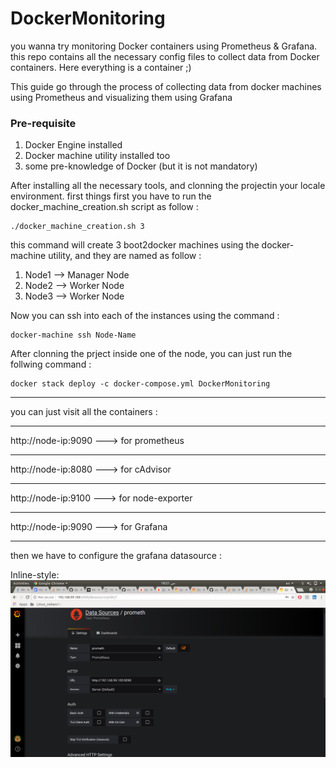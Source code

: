 # DockerMonitoring
you wanna try monitoring Docker containers using Prometheus &amp; Grafana. this repo contains all the necessary 
config files to collect data from Docker containers. Here everything is a container ;) 

This guide go through the process of collecting data from docker machines using Prometheus and visualizing them using Grafana

### Pre-requisite
1. Docker Engine installed
2. Docker machine utility installed too
3. some pre-knowledge of Docker (but it is not mandatory)

After installing all the necessary tools, and clonning the projectin your locale environment. first things first you have to run the docker_machine_creation.sh script as follow : 

```
./docker_machine_creation.sh 3
```

this command will create 3 boot2docker machines using the docker-machine utility, and they are named as follow : 
1. Node1 --> Manager Node
2. Node2 --> Worker Node
3. Node3 --> Worker Node

Now you can ssh into each of the instances using the command : 
```
docker-machine ssh Node-Name
```

After clonning the prject inside one of the node, you can just run the follwing command : 
```
docker stack deploy -c docker-compose.yml DockerMonitoring
```
***
you can just visit all the containers :
***
http://node-ip:9090 ---> for prometheus
***
http://node-ip:8080 ---> for cAdvisor
***
http://node-ip:9100 ---> for node-exporter
***
http://node-ip:9090 ---> for Grafana
***


then we have to configure the grafana datasource : 

Inline-style: 
![alt text](https://github.com/mouaadaassou/DockerMonitoring/blob/master/Screenshot%20from%202018-06-23%2018-21-05.png "GrafanaDataSource")
